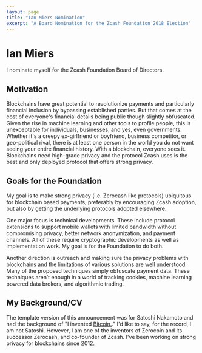```yaml
---
layout: page
title: "Ian Miers Nomination"
excerpt: "A Board Nomination for the Zcash Foundation 2018 Election"
---
```


# Ian Miers 
I nominate myself for the Zcash Foundation Board of Directors.

## Motivation

Blockchains have great potential to revolutionize payments and particularly financial inclusion by bypassing established parties. But that comes at the cost of everyone's financial details being public though slightly obfuscated. Given the rise in machine learning and other tools to profile people, this is unexceptable for individuals, businesses, and yes, even governments. Whether it's a creepy ex-girlfriend or boyfriend, business competitor, or geo-political rival, there is at least one person in the world you do not want seeing your entire financial history. With a blockchain, everyone sees it. Blockchains need high-grade privacy and the protocol Zcash uses is the best and only deployed protocol that offers strong privacy.

## Goals for the Foundation

My goal is to make strong privacy (i.e. Zerocash like protocols) ubiquitous for blockchain based payments, preferably by encouraging Zcash adoption, but also by getting the underlying protocols adopted elsewhere. 

One major focus is technical developments. These include protocol extensions to support mobile wallets with limited bandwidth without compromising privacy, better network anonymization, and payment channels.
All of these require cryptographic developments as well as implementation work. My goal is for the Foundation to do both.

Another direction is outreach and making sure the privacy problems with blockchains and the limitations of various solutions are well understood. Many of the proposed techniques simply obfuscate payment data. These techniques aren’t enough in a world of tracking cookies, machine learning powered data brokers, and algorithmic trading. 

## My Background/CV

The template version of this announcement was for Satoshi Nakamoto and had the background of "I invented [Bitcoin.](https://bitcoin.org/bitcoin.pdf)." I'd like to say, for the record, I am not Satoshi. However, I am one of the inventors of Zerocoin and its successor Zerocash, and co-founder of Zcash. I've been working on strong privacy for blockchains since 2012. 

